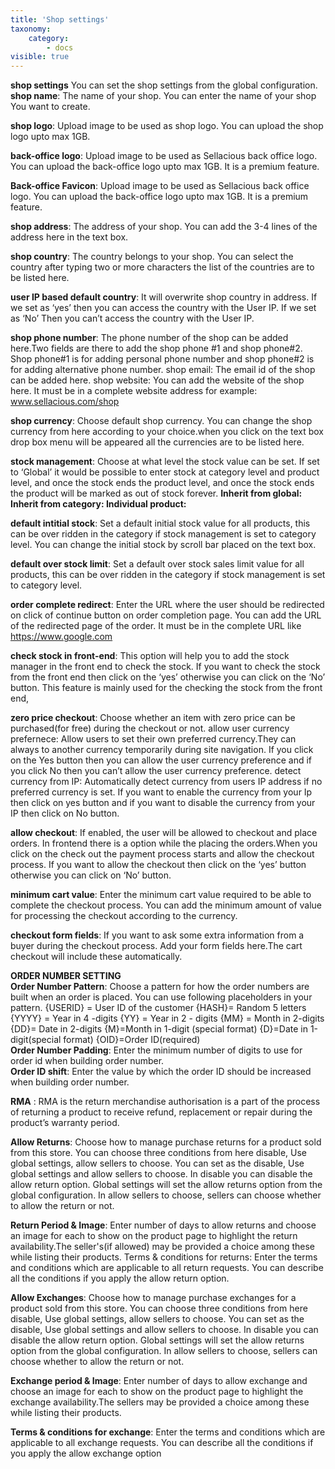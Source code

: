```yaml
---
title: 'Shop settings'
taxonomy:
    category:
        - docs
visible: true
---
```


**shop settings**
You can set the shop settings from the global configuration.
**shop name**: The name of your shop. You can enter the name of your shop You  want to create.

**shop logo**: Upload image to be used as shop logo. You can upload the shop logo upto max 1GB. 

**back-office logo**: Upload image to be used as Sellacious back office logo. You can upload the back-office logo upto max 1GB. It is a premium feature.

**Back-office Favicon**: Upload image to be used as Sellacious back office logo. You can upload the back-office logo upto max 1GB. It is a premium feature.

**shop address**: The address of your shop. You can add the 3-4 lines of the address here in the text box.

**shop country**: The country belongs to your shop. You can select the country after typing two or more characters the list of the countries are to be listed here.

**user IP based default country**: It will overwrite shop country in address. If we set as ‘yes’ then you can access the country with the User IP. If we set as ‘No’ Then you can’t access the country with the User IP. 

**shop phone number**: The phone number of the shop can be added here.Two fields are there to add the shop phone #1 and shop phone#2. Shop phone#1 is for adding personal phone number and shop phone#2 is for adding alternative phone number.
shop email: The email id of the shop can be added here.
shop website: You can add the website of the shop here. It must be in a complete website address for example: www.sellacious.com/shop

**shop currency**: Choose default shop currency. You can change the shop currency from here according to your choice.when you click on the text box drop box menu will be appeared all the currencies are to be listed here.

**stock management**: Choose at what level the stock value can be set. If set to ‘Global’ it would be possible to enter stock at category level and product level, and once the stock ends the product level, and once the stock ends the product will be marked as out of stock forever.
**Inherit from global:
Inherit from category:
Individual product:**

**default intitial stock**: Set a default initial stock value for all products, this can be over ridden in the category if stock management is set to category level. You can change the initial stock by scroll bar placed on the text box.

**default over stock limit**: Set a default over stock sales limit value for all products, this can be over ridden in the category if stock management is set to category level.

**order complete redirect**: Enter the URL where the user should be redirected on click of continue button on order completion page. You can add the URL of the redirected page of the order. It must be in the complete URL like https://www.google.com

**check stock in front-end**:  This option will help you to add the stock manager in the front end to check the stock. If you want to check the stock from the front end then click on the ‘yes’ otherwise you can click on the ‘No’ button. This feature is mainly used for the checking the stock from the front end, 

**zero price checkout**: Choose whether an item with zero price can be purchased(for free) during the checkout or not.
allow user currency prefernece: Allow users to set their own preferred currency.They can always  to another currency temporarily during site navigation. If you click on the Yes button then you can allow the user currency preference and if you click No then you can’t allow the user currency preference.
detect currency from IP: Automatically detect currency from users IP address if no preferred currency is set. If you want to enable the currency from your Ip then click on yes button and if you want to disable the currency from your IP then click on No button.

**allow checkout**: If enabled, the user will be allowed to checkout and place orders. In frontend there is a option while the placing the orders.When you click on the check out the payment process starts and allow the checkout process. If you want to allow the checkout then click on the ‘yes’ button otherwise you can click on ‘No’ button.

**minimum cart value**: Enter the minimum cart value required to be able to complete the checkout process. You can add the minimum amount of value for processing the checkout according to the currency.

**checkout form fields**: If you want to ask some extra information from a buyer during the checkout process. Add your form fields here.The cart checkout will include these automatically.

**ORDER NUMBER SETTING**
<br>**Order Number Pattern**: Choose a pattern for how the order numbers are built when an order is placed. You can use following placeholders in your pattern.
{USERID} = User ID of the customer
{HASH}= Random 5 letters
{YYYY} = Year in 4 -digits
{YY} = Year in 2 - digits
{MM} = Month in 2-digits
{DD}= Date in 2-digits
{M}=Month in 1-digit (special format)
{D}=Date in 1-digit(special format)
{OID}=Order ID(required)
<br>**Order Number Padding**: Enter the minimum number of digits to use for order id when building order number.
<br>**Order ID shift**:  Enter the value by which the order ID should be increased when building order number.

**RMA** : RMA is the return merchandise authorisation is a part of the process of returning a product to receive refund, replacement or repair during the product’s warranty period.

**Allow Returns**: Choose how to manage purchase returns for a product sold from this store. You can choose three conditions from here disable, Use global settings, allow sellers to choose. You can set as the disable, Use global settings and allow sellers to choose. In disable you can disable the allow return option. Global settings will set the allow returns option from the global configuration. In allow sellers to choose, sellers can choose whether to allow the return or not.

**Return Period & Image**: Enter number of days to allow returns and choose an image for each to show on the product page to highlight the return availability.The seller's(if allowed) may be provided a choice among these while listing their products.
Terms & conditions for returns: Enter the terms and conditions which are applicable to all return requests. You can describe all the conditions if you apply the allow return option.

**Allow Exchanges**: Choose how to manage purchase exchanges for a product sold from this store. You can choose three conditions from here disable, Use global settings, allow sellers to choose. You can set as the disable, Use global settings and allow sellers to choose. In disable you can disable the allow return option. Global settings will set the allow returns option from the global configuration. In allow sellers to choose, sellers can choose whether to allow the return or not.

**Exchange period & Image**: Enter number of days to allow exchange and choose an image for each to show on the product page to highlight the exchange availability.The sellers may be provided a choice among these while listing their products.

**Terms & conditions for exchange**: Enter the terms and conditions which are applicable to all exchange requests. You can describe all the conditions if you apply the allow exchange option